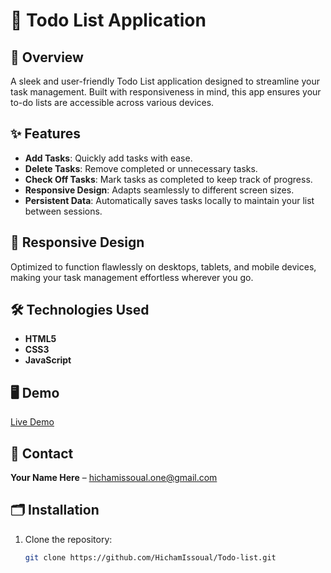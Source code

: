 # 📝 Todo List Application

## 🚀 Overview

A sleek and user-friendly Todo List application designed to streamline your task management. Built with responsiveness in mind, this app ensures your to-do lists are accessible across various devices.

## ✨ Features

- **Add Tasks**: Quickly add tasks with ease.
- **Delete Tasks**: Remove completed or unnecessary tasks.
- **Check Off Tasks**: Mark tasks as completed to keep track of progress.
- **Responsive Design**: Adapts seamlessly to different screen sizes.
- **Persistent Data**: Automatically saves tasks locally to maintain your list between sessions.

## 📱 Responsive Design

Optimized to function flawlessly on desktops, tablets, and mobile devices, making your task management effortless wherever you go.

## 🛠️ Technologies Used

- **HTML5**
- **CSS3**
- **JavaScript**

## 🖥️ Demo

[Live Demo](https://hichamissoual.github.io/Todo-list/)

## 📧 Contact

**Your Name Here** – [hichamissoual.one@gmail.com](mailto:hichamissoual.one@gmail.com)

## 🗂️ Installation

1. Clone the repository:
   ```bash
   git clone https://github.com/HichamIssoual/Todo-list.git
   ```

